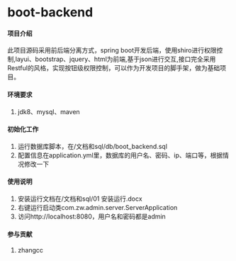 # boot-backend

#### 项目介绍
此项目源码采用前后端分离方式，spring boot开发后端，使用shiro进行权限控制,layui、bootstrap、jquery、html为前端,基于json进行交互,接口完全采用Restful的风格，实现按钮级权限控制，可以作为开发项目的脚手架，做为基础项目。

#### 环境要求
1. jdk8、mysql、maven

#### 初始化工作
1. 运行数据库脚本，在/文档和sql/db/boot_backend.sql
2. 配置信息在application.yml里，数据库的用户名、密码、ip、端口等，根据情况修改一下

#### 使用说明
1. 安装运行文档在/文档和sql/01 安装运行.docx
1. 右键运行启动类com.zw.admin.server.ServerApplication
2. 访问http://localhost:8080，用户名和密码都是admin


#### 参与贡献

1. zhangcc
